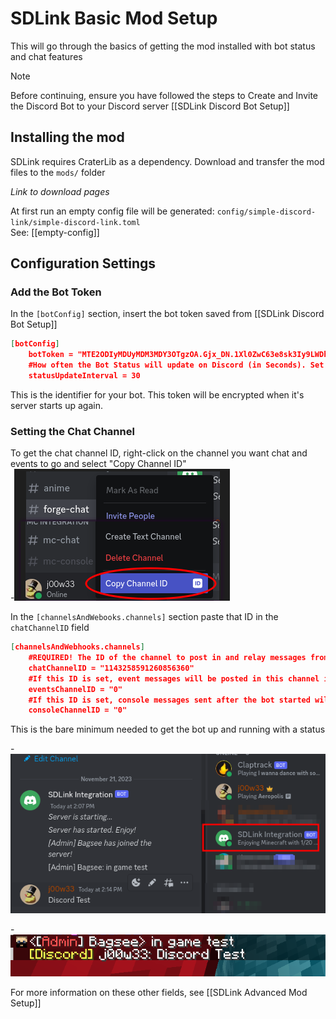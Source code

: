 # SDLink Basic Mod Setup

This will go through the basics of getting the mod installed with bot status and chat features  

> [!NOTE]
> Before continuing, ensure you have followed the steps to Create and Invite the Discord Bot to your Discord server [[SDLink Discord Bot Setup]]

## Installing the mod

SDLink requires CraterLib as a dependency. Download and transfer the mod files to the `mods/` folder

*Link to download pages*

At first run an empty config file will be generated: `config/simple-discord-link/simple-discord-link.toml`  
See: [[empty-config]]

## Configuration Settings

### Add the Bot Token

In the `[botConfig]` section, insert the bot token saved from [[SDLink Discord Bot Setup]]

```json
[botConfig]
	botToken = "MTE2ODIyMDUyMDM3MDY3OTgzOA.Gjx_DN.1Xl0ZwC63e8sk3Iy9LWDhu2l9DD0oSIr39RcOI"
	#How often the Bot Status will update on Discord (in Seconds). Set to 0 to disable
	statusUpdateInterval = 30
```

This is the identifier for your bot. This token will be encrypted when it's server starts up again.

### Setting the Chat Channel

To get the chat channel ID, right-click on the channel you want chat and events to go and select "Copy Channel ID"  
-![](mod-config1.png)

In the `[channelsAndWebooks.channels]` section paste that ID in the `chatChannelID` field

```json
[channelsAndWebhooks.channels]
	#REQUIRED! The ID of the channel to post in and relay messages from. This is still needed, even in webhook mode
	chatChannelID = "1143258591260856360"
	#If this ID is set, event messages will be posted in this channel instead of the chat channel
	eventsChannelID = "0"
	#If this ID is set, console messages sent after the bot started will be relayed here
	consoleChannelID = "0"
```

This is the bare minimum needed to get the bot up and running with a status

-![](mod-config3.png)

-![](mod-config2.png)

For more information on these other fields, see [[SDLink Advanced Mod Setup]]

